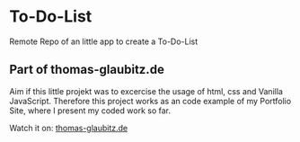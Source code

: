 # To-Do-List
Remote Repo of an little app to create a To-Do-List

## Part of thomas-glaubitz.de

Aim if this little projekt was to excercise the usage of html, css and Vanilla JavaScript.
Therefore this project works as an code example of my Portfolio Site, where I present my coded work so far.

Watch it on:
[thomas-glaubitz.de](http://www.thomas-glaubitz.de)

